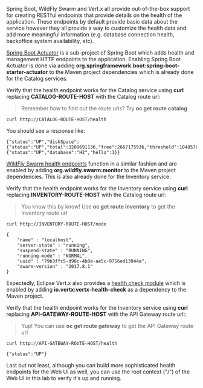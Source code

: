 Spring Boot, WildFly Swarm and Vert.x all provide out-of-the-box support for creating RESTful endpoints that
provide details on the health of the application. These endpoints by default provide basic data about the 
service however they all provide a way to customize the health data and add more meaningful information (e.g. 
database connection health, backoffice system availability, etc).

[Spring Boot Actuator](http://docs.spring.io/spring-boot/docs/current/reference/htmlsingle/#production-ready) is a 
sub-project of Spring Boot which adds health and management HTTP endpoints to the application. Enabling Spring Boot 
Actuator is done via adding **org.springframework.boot:spring-boot-starter-actuator** to the Maven project 
dependencies which is already done for the Catalog services.

Verify that the health endpoint works for the Catalog service using **curl** replacing **CATALOG-ROUTE-HOST**
with the Catalog route url:

> Remember how to find out the route urls? Try **oc get route catalog**

`curl http://CATALOG-ROUTE-HOST/health`

You should see a response like:
```
{"status":"UP","diskSpace":{"status":"UP","total":3209691136,"free":2667175936,"threshold":10485760},"db":{"status":"UP","database":"H2","hello":1}}
```

[WildFly Swarm health endpoints](https://wildfly-swarm.gitbooks.io/wildfly-swarm-users-guide/content/advanced/monitoring.html) function in a similar fashion and are enabled by adding **org.wildfly.swarm:monitor**
to the Maven project dependencies. 
This is also already done for the Inventory service.

Verify that the health endpoint works for the Inventory service using **curl** replacing **INVENTORY-ROUTE-HOST**
with the Catalog route url:

> You know this by know! Use **oc get route inventory** to get the Inventory route url 

`curl http://INVENTORY-ROUTE-HOST/node`

```
{
    "name" : "localhost",
    "server-state" : "running",
    "suspend-state" : "RUNNING",
    "running-mode" : "NORMAL",
    "uuid" : "79b3ffc5-d98c-4b8e-ae5c-9756ed13944a",
    "swarm-version" : "2017.8.1"
}
```

Expectedly, Eclipse Vert.x also provides a [health check module](http://vertx.io/docs/vertx-health-check/java) 
which is enabled by adding **io.vertx:vertx-health-check** as a dependency to the Maven project. 

Verify that the health endpoint works for the Inventory service using **curl** replacing **API-GATEWAY-ROUTE-HOST**
with the API Gateway route url::

> Yup! You can use **oc get route gateway** to get the API Gateway route url 

`curl http://API-GATEWAY-ROUTE-HOST/health`

```
{"status":"UP"}
```

Last but not least, although you can build more sophisticated health endpoints for the Web UI as well, you 
can use the root context ("/") of the Web UI in this lab to verify it's up and running.
